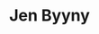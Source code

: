 ---
title: Jen Byyny
headshot: images/uploads/Jen_Byyny.jpg
jobTitle: Senior Director of Product Experience Design at Welltok, Inc.
description: Jen Byyny is an end-to-end Product/UX/Visual Design Director with over fourteen years of experience. Her background includes degrees in Business Marketing and Media Design, roles excited about leading teams, brainstorming new ideas to create strategically aligned business experiences with designers, researchers, engineers and product partners.
speakerLink: http://jenbyyny.com/
---
